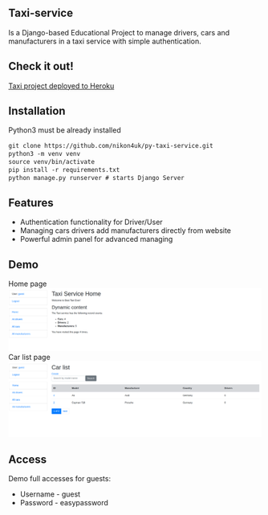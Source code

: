 ## Taxi-service

Is a Django-based Educational Project to manage drivers, cars and manufacturers in a taxi service with simple authentication.

## Check it out!

[Taxi project deployed to Heroku](https://py-taxi-service.herokuapp.com/)

## Installation

Python3 must be already installed

```shell
git clone https://github.com/nikon4uk/py-taxi-service.git
python3 -m venv venv
source venv/bin/activate
pip install -r requirements.txt
python manage.py runserver # starts Django Server
```

## Features

* Authentication functionality for Driver/User
* Managing cars drivers add manufacturers directly from website
* Powerful admin panel for advanced managing


## Demo
Home page
![Website Home Page](demo_home.png)
Car list page
![Website Interface](demo_cars.png)

## Access
Demo full accesses for guests: 
* Username - guest
* Password - easypassword
